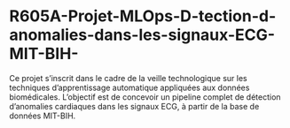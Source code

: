 # R605A-Projet-MLOps-D-tection-d-anomalies-dans-les-signaux-ECG-MIT-BIH-
Ce projet s’inscrit dans le cadre de la veille technologique sur les techniques d’apprentissage automatique appliquées aux données biomédicales. L’objectif est de concevoir un pipeline complet de détection d’anomalies cardiaques dans les signaux ECG, à partir de la base de données MIT-BIH.
